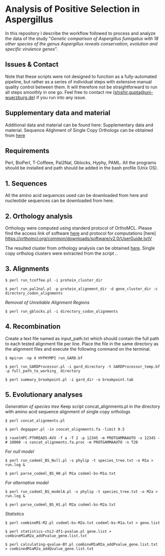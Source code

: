 # Analysis of Positive Selection in Aspergillus
In this repository I describe the workflow followed to process and analyze the data of the study "*Genetic comparison of Aspergillus fumigatus with 18 other species of the genus Aspergillus reveals conservation, evolution and specific virulence genes*".

## Issues & Contact
Note that these scripts were not designed to function as a fully-automated pipeline, but rather as a series of individual steps with extensive manual quality control between them. It will therefore not be straightforward to run all steps smoothly in one go. Feel free to contact me (shishir.gupta@uni-wuerzburg.de) if you run into any issue.

## Supplementary data and material
Additional data and material can be found here: Supplementary data and material. Sequence Alighment of Single Copy Orthologs can be obtained from [here](https://funginet.hki-jena.de/data_files/76)

## Requirements 

Perl, BioPerl, T-Coffeee, Pal2Nal, Gblocks, Hyphy, PAML. All the programs should be installed and path should be added in the bash profile (Unix OS).

## 1. Sequences
All the amino acid sequences used can be downloaded from here and nucleotide sequences can be downloaded from here.

## 2. Orthology analysis
Orthology were computed using standerd protocol of OrthoMCL. Please find the access link of software [here](https://orthomcl.org/common/downloads/software/v2.0/orthomclSoftware-v2.0.9.tar.gz) and protocol for computations [here] https://orthomcl.org/common/downloads/software/v2.0/UserGuide.txtV

The resulted cluster from orthology analysis can be obtained [here](https://funginet.hki-jena.de/data_files/76). Single copy ortholog clusters were extracted from the script ..

## 3. Alignments

`$ perl run_tcoffee.pl -i protein_cluster_dir`

`$ perl run_pal2nal.pl -p protein_alignment_dir -d gene_cluster_dir -c directory_codon_alignments`

*Removal of Unreliable Alignment Regions*

`$ perl run_gblocks.pl -i directory_codon_alignments`

## 4. Recombination
Create a text file named as input_path.txt which should contain the full path to each tested alignment file per line.
Place the file in the same directory as the alignment files  and execute the following command on the terminal.

`$ mpirun -np 4 HYPHYMPI run_GARD.bf`

`$ perl run_GARDProcessor.pl -i gard_directory -t GARDProcessor_temp.bf -p full_path_to_working_ directory`

`$ perl summary_breakpoint.pl -i gard_dir -o breakpoint.tab`

## 5. Evolutionary analyses

*Generation of species tree*
Keep script concat_alignments.pl in the directory with amino acid sequence alignment of single copy orthologs   

`$ perl concat_alignments.pl`

`$ perl degapper.pl -in concat_alignments.fa -limit 0.5`

`$ raxmlHPC-PTHREADS-AVX -f a -T 2 -p 12345 -m PROTGAMMAAUTO -x 12345 -# 10000 -s concat_alignments.fa.proc -m PROTGAMMAAUTO -n T20`

*For null model*

`$ perl run_codeml_BS_Null.pl -s phylip -t species_tree.txt -o M1a > run.log &`

`$ perl parse_codeml_BS_H0.pl M1a codeml-bs-M1a.txt`

*For alternative model*

`$ perl run_codeml_BS_modelA.pl -s phylip -t species_tree.txt -o M2a > run.log &`

`$ perl parse_codeml_BS_H1.pl M2a codeml-bs-M2a.txt`

*Statistics*

`$ perl combineM1-M2.pl codeml-bs-M2a.txt codeml-bs-M1a.txt > gene.list`

`$ perl statistics-chi2-df1-pvalue.pl gene.list > combineM1aM2a_addPvalue_gene.list.txt`

`$ perl calculating-qvalue-BY.pl combineM1aM2a_addPvalue_gene.list.txt > combinedM1aM2a_addQvalue_gene.list.txt`
